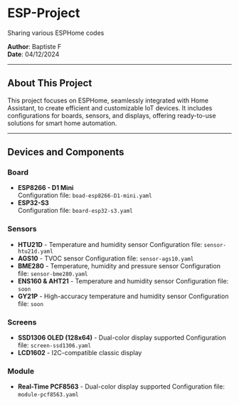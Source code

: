 # ESP-Project  
Sharing various ESPHome codes  

**Author**: Baptiste F  
**Date**: 04/12/2024  

---

## About This Project  
This project focuses on ESPHome, seamlessly integrated with Home Assistant, to create efficient and customizable IoT devices. It includes configurations for boards, sensors, and displays, offering ready-to-use solutions for smart home automation.

---

## Devices and Components  

### **Board**  
- **ESP8266 - D1 Mini**  
  Configuration file: `boad-esp8266-D1-mini.yaml`
- **ESP32-S3**  
  Configuration file: `board-esp32-s3.yaml`  

### **Sensors**  
- **HTU21D** - Temperature and humidity sensor
  Configuration file: `sensor-htu21d.yaml`
- **AGS10** - TVOC sensor
  Configuration file: `sensor-ags10.yaml`
- **BME280** - Temperature, humidity and pressure sensor
  Configuration file: `sensor-bme280.yaml`
- **ENS160 & AHT21** - Temperature and humidity sensor
  Configuration file: `soon`
- **GY21P** - High-accuracy temperature and humidity sensor
  Configuration file: `soon`

### **Screens**  
- **SSD1306 OLED (128x64)** - Dual-color display supported
  Configuration file: `screen-ssd1306.yaml`
- **LCD1602** - I2C-compatible classic display

### **Module**  
- **Real-Time PCF8563** - Dual-color display supported
  Configuration file: `module-pcf8563.yaml`
